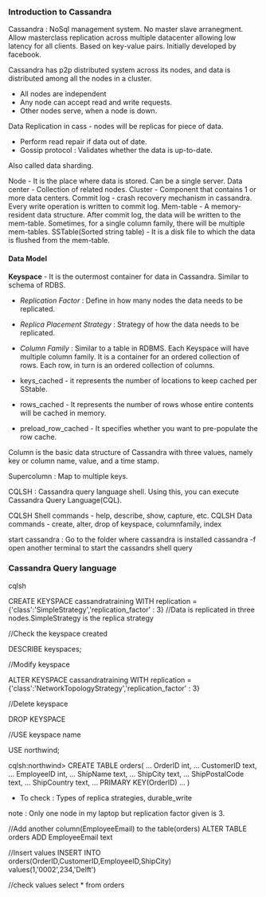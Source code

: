 ### Introduction to Cassandra

Cassandra : NoSql management system.
No master slave arranegment. Allow masterclass replication across multiple datacenter allowing low latency for all clients.
Based on key-value pairs. Initially developed by facebook.


Cassandra has p2p distributed system across its nodes, and data is distributed among all the nodes in a cluster.
- All nodes are independent
- Any node can accept read and write requests.
- Other nodes serve, when a node is down.

Data Replication in cass - nodes will be replicas for piece of data.
- Perform read repair if data out of date.
- Gossip protocol : Validates whether the data is up-to-date.

Also called data sharding.

Node - It is the place where data is stored. Can be a single server.
Data center - Collection of related nodes.
Cluster - Component that contains 1 or more data centers.
Commit log - crash recovery mechanism in cassandra. Every write operation is written to commit log.
Mem-table - A memory-resident data structure. After commit log, the data will be written to the mem-table. Sometimes, for a single column family, there will be multiple mem-tables.
SSTable(Sorted string table) - It is a disk file to which the data is flushed from the mem-table.

#### Data Model

**Keyspace** - It is the outermost container for data in Cassandra. Similar to schema of RDBS.

- *Replication Factor* : Define in how many nodes the data needs to be replicated.
- *Replica Placement Strategy* : Strategy of how the data needs to be replicated.
- *Column Family* : Similar to a table in RDBMS. Each Keyspace will have multiple column family. It is a container for an ordered collection of rows. Each row, in turn is an ordered collection of columns.

- keys_cached - it represents the number of locations to keep cached per SStable.
- rows_cached - It represents the number of rows whose entire contents will be cached in memory.
- preload_row_cached - It specifies whether you want to pre-populate the row cache.

Column is the basic data structure of Cassandra with three values, namely key or column name, value, and a time stamp.

Supercolumn : Map to multiple keys.

CQLSH : Cassandra query language shell. Using this, you can execute Cassandra Query Language(CQL).

CQLSH Shell commands - help, describe, show, capture, etc.
CQLSH Data commands - create, alter, drop of keyspace, columnfamily, index


start cassandra : Go to the folder where cassandra is installed
cassandra -f
open another terminal to start the cassandrs shell query

### Cassandra Query language
cqlsh

CREATE KEYSPACE cassandratraining
WITH replication = {'class':'SimpleStrategy','replication_factor' : 3} //Data is replicated in three nodes.SimpleStrategy is the replica strategy

//Check the keyspace created

DESCRIBE keyspaces;

//Modify keyspace

ALTER KEYSPACE cassandratraining
WITH replication = {'class':'NetworkTopologyStrategy','replication_factor' : 3}

//Delete keyspace

DROP KEYSPACE

//USE keyspace name

USE northwind;

cqlsh:northwind> CREATE TABLE orders(
             ... OrderID int,
             ... CustomerID text,
             ... EmployeeID int,
             ... ShipName text,
             ... ShipCity text,
             ... ShipPostalCode text,
             ... ShipCountry text,
             ... PRIMARY KEY(OrderID)
             ... )

- To check : Types of replica strategies, durable_write

note : Only one node in my laptop but replication factor given is 3.

//Add another column(EmployeeEmail) to the table(orders)
ALTER TABLE orders ADD EmployeeEmail text

//Insert values
INSERT INTO orders(OrderID,CustomerID,EmployeeID,ShipCity) values(1,'0002',234,'Delft')

//check values
select * from orders
